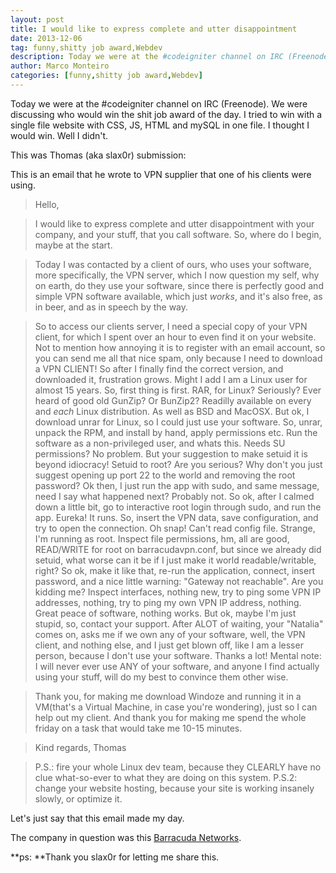 ```yaml
---
layout: post
title: I would like to express complete and utter disappointment
date: 2013-12-06
tag: funny,shitty job award,Webdev
description: Today we were at the #codeigniter channel on IRC (Freenode). We were discussing who would win the shit job award of the day. I tried to win with a single
author: Marco Monteiro
categories: [funny,shitty job award,Webdev]
---
```


Today we were at the #codeigniter channel on IRC (Freenode). We were discussing who would win the shit job award of the day. I tried to win with a single file website with CSS, JS, HTML and mySQL in one file. I thought I would win. Well I didn't.

This was Thomas (aka slax0r) submission:

This is an email that he wrote to VPN supplier that one of his clients were using.
<!--more-->

>Hello,

>I would like to express complete and utter disappointment with your company, and your stuff, that you call software.
So, where do I begin, maybe at the start.

>Today I was contacted by a client of ours, who uses your software, more specifically, the VPN server, which I now question my self, why on earth, do they use your software, since there is perfectly good and simple VPN software available, which just *works*, and it's also free, as in beer, and as in speech by the way.

>So to access our clients server, I need a special copy of your VPN client, for which I spent over an hour to even find it on your website. Not to mention how annoying it is to register with an email account, so you can send me all that nice spam, only because I need to download a VPN CLIENT! So after I finally find the correct version, and downloaded it, frustration grows. Might I add I am a Linux user for almost 15 years. So, first thing is first. RAR, for Linux? Seriously? Ever heard of good old GunZip? Or BunZip2? Readilly available on every and *each* Linux distribution. As well as BSD and MacOSX. But ok, I download unrar for Linux, so I could just use your software. So, unrar, unpack the RPM, and install by hand, apply permissions etc. Run the software as a non-privileged user, and whats this. Needs SU permissions? No problem. But your suggestion to make setuid it is beyond idiocracy! Setuid to root? Are you serious? Why don't you just suggest opening up port 22 to the world and removing the root password? Ok then, I just run the app with sudo, and same message, need I say what happened next? Probably not. So ok, after I calmed down a little bit, go to interactive root login through sudo, and run the app. Eureka! It runs. So, insert the VPN data, save configuration, and try to open the connection. Oh snap! Can't read config file. Strange, I'm running as root. Inspect file permissions, hm, all are good, READ/WRITE for root on barracudavpn.conf, but since we already did setuid, what worse can it be if I just make it world readable/writable, right? So ok, make it like that, re-run the application, connect, insert password, and a nice little warning: "Gateway not reachable". Are you kidding me? Inspect interfaces, nothing new, try to ping some VPN IP addresses, nothing, try to ping my own VPN IP address, nothing. Great peace of software, nothing works. But ok, maybe I'm just stupid, so, contact your support. After ALOT of waiting, your "Natalia" comes on, asks me if we own any of your software, well, the VPN client, and nothing else, and I just get blown off, like I am a lesser person, because I don't use your software. Thanks a lot! Mental note: I will never ever use ANY of your software, and anyone I find actually using your stuff, will do my best to convince them other wise.

>Thank you, for making me download Windoze and running it in a VM(that's a Virtual Machine, in case you're wondering), just so I can help out my client. And thank you for making me spend the whole friday on a task that would take me 10-15 minutes.

>Kind regards,
>Thomas

>P.S.: fire your whole Linux dev team, because they CLEARLY have no clue what-so-ever to what they are doing on this system.
>P.S.2: change your website hosting, because your site is working insanely slowly, or optimize it.


Let's just say that this email made my day.

The company in question was this [Barracuda Networks](https://www.barracuda.com/).

**ps: **Thank you slax0r for letting me share this.